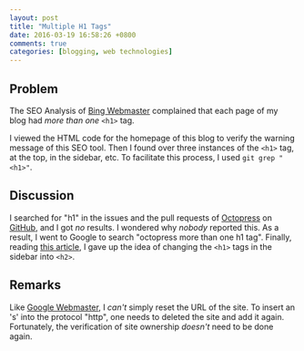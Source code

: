```yaml
---
layout: post
title: "Multiple H1 Tags"
date: 2016-03-19 16:58:26 +0800
comments: true
categories: [blogging, web technologies]
---
```


Problem
---

The SEO Analysis of [Bing Webmaster][bingwebmaster] complained that
each page of my blog had *more than one* `<h1>` tag.

I viewed the HTML code for the homepage of this blog to verify the
warning message of this SEO tool.  Then I found over three instances
of the `<h1>` tag, at the top, in the sidebar, etc.  To facilitate
this process, I used `git grep "<h1>"`.

Discussion
---

I searched for "h1" in the issues and the pull requests of [Octopress]
on [GitHub], and I got *no* results.  I wondered why *nobody* reported
this.  As a result, I went to Google to search "octopress more than
one h1 tag".  Finally, reading [this article][src], I gave up the idea
of changing the `<h1>` tags in the sidebar into `<h2>`.

Remarks
---

Like [Google Webmaster][goowebmaster], I *can't* simply reset the URL
of the site.  To insert an 's' into the protocol "http", one needs to
deleted the site and add it again.  Fortunately, the verification of
site ownership *doesn't* need to be done again.

[bingwebmaster]: https://www.bing.com/webmaster
[Octopress]: http://octopress.org
[GitHub]: https://github.com/imathis/octopress
[src]: http://webdesign.tutsplus.com/articles/the-truth-about-multiple-h1-tags-in-the-html5-era--webdesign-16824
[goowebmaster]: https://www.google.com/webmaster
